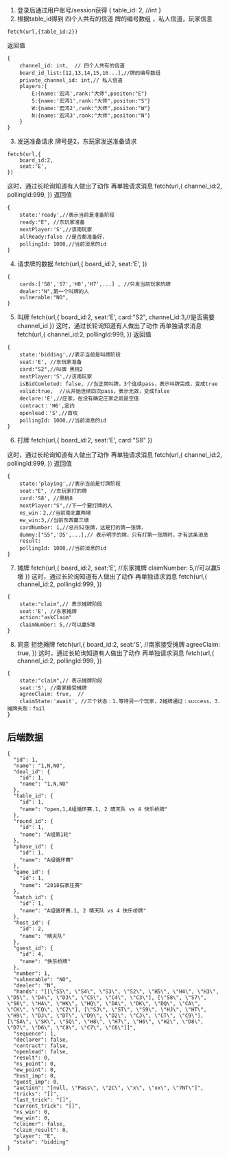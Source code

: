 
1. 登录后通过用户账号/session获得
{
    table_id: 2, //int
}
2. 根据table_id得到 四个人共有的信道 牌的编号数组 ，私人信道，玩家信息
```
fetch(url,{table_id:2})

```
返回值
```
{
    channel_id: int,  // 四个人共有的信道
    board_id_list:[12,13,14,15,16...],//牌的编号数组
    private_channel_id: int,// 私人信道
    players:{
        E:{name:'宏鸿',rank:"大师",positon:"E"}
        S:{name:'宏鸿1',rank:"大师",positon:"S"}
        W:{name:'宏鸿2',rank:"大师",positon:"W"}
        N:{name:'宏鸿3',rank:"大师",positon:"N"}
    }
}
```
3. 发送准备请求
牌号是2，东玩家发送准备请求

```
fetch(url,{
    board_id:2,
    seat:'E',
})
```
这时，通过长轮询知道有人做出了动作
再单独请求消息
fetch(url,{
    channel_id:2,
    pollingId:999,
})
返回值
```
{
    state:'ready',//表示当前是准备阶段
    ready:"E", //东玩家准备
    nextPlayer:'S',//该南玩家
    allReady:false //是否都准备好，
    pollingId: 1000,//当前消息的id
}
```
4. 请求牌的数据
fetch(url,{
    board_id:2,
    seat:'E',
})
```
{
    cards:['S8','S7','H8','H7',...] , //只发当前玩家的牌
    dealer:"N",第一个叫牌的人
    vulnerable:"NO",
}
```
5. 叫牌
fetch(url,{
    board_id:2,
    seat:'E',
    card:"S2",
    channel_id:3,//是否需要channel_id
})
这时，通过长轮询知道有人做出了动作
再单独请求消息
fetch(url,{
    channel_id:2,
    pollingId:999,
})
返回值
```
{
    state:'bidding',//表示当前是叫牌阶段
    seat:'E', //东玩家准备
    card:"S2",//叫牌 黑桃2
    nextPlayer:'S',//该南玩家
    isBidComleted: false, //当正常叫牌，3个连续pass，表示叫牌完成，变成true
    valid:true,  //从开始连续四次pass，表示无效，变成false
    declare:'E',//庄家，在没有确定庄家之前是空值
    contract：'H6',定约
    openlead：'S',//首攻
    pollingId: 1000,//当前消息的id
}
```

6. 打牌
fetch(url,{
    board_id:2,
    seat:'E',
    card:"S8"
})

这时，通过长轮询知道有人做出了动作
再单独请求消息
fetch(url,{
    channel_id:2,
    pollingId:999,
})
返回值
```
{
    state:'playing',//表示当前是打牌阶段
    seat:"E", //东玩家打的牌
    card:'S8', //黑桃8
    nextPlayer:"S",//下一个要打牌的人
    ns_win：2,//当前南北赢两墩
    ew_win:3,//当前东西赢三墩
    cardNumber: 1,//总共52张牌，这是打的第一张牌，
    dummy:["S5",'D5',...],// 表示明手的牌，只有打第一张牌时，才有这条消息
    result:
    pollingId: 1000,//当前消息的id
}
```
7. 摊牌
fetch(url,{
    board_id:2,
    seat:'E', //东家摊牌
    claimNumber: 5,//可以赢5墩
})
这时，通过长轮询知道有人做出了动作
再单独请求消息
fetch(url,{
    channel_id:2,
    pollingId:999,
})

```
{
    state:"claim",// 表示摊牌阶段
    seat:'E', //东家摊牌
    action:"askClaim"
    claimNumber: 5,//可以赢5墩
}
```

8. 同意 拒绝摊牌
fetch(url,{
    board_id:2,
    seat:'S', //南家接受摊牌
    agreeClaim: true,
})
这时，通过长轮询知道有人做出了动作
再单独请求消息
fetch(url,{
    channel_id:2,
    pollingId:999,
})

```
{
    state:"claim",// 表示摊牌阶段
    seat:'S', //南家接受摊牌
    agreeClaim: true,  //
    claimState:'await', //三个状态：1.等待另一个玩家，2摊牌通过：success，3.摊牌失败：fail   
}
```



## 后端数据
```
{
  "id": 1,
  "name": "1,N,NO",
  "deal_id": {
    "id": 1,
    "name": "1,N,NO"
  },
  "table_id": {
    "id": 1,
    "name": "open,1,A组循环赛.1, 2 晴天队 vs 4 快乐桥牌"
  },
  "round_id": {
    "id": 1,
    "name": "A组第1轮"
  },
  "phase_id": {
    "id": 1,
    "name": "A组循环赛"
  },
  "game_id": {
    "id": 1,
    "name": "2018石家庄赛"
  },
  "match_id": {
    "id": 1,
    "name": "A组循环赛.1, 2 晴天队 vs 4 快乐桥牌"
  },
  "host_id": {
    "id": 2,
    "name": "晴天队"
  },
  "guest_id": {
    "id": 4,
    "name": "快乐桥牌"
  },
  "number": 1,
  "vulnerable": "NO",
  "dealer": "N",
  "hands": "[[\"S5\", \"S4\", \"S3\", \"S2\", \"H5\", \"H4\", \"H3\", \"D5\", \"D4\", \"D3\", \"C5\", \"C4\", \"C3\"], [\"S8\", \"S7\", \"S6\", \"HA\", \"HK\", \"HQ\", \"DA\", \"DK\", \"DQ\", \"CA\", \"CK\", \"CQ\", \"C2\"], [\"SJ\", \"ST\", \"S9\", \"HJ\", \"HT\", \"H9\", \"DJ\", \"DT\", \"D9\", \"D2\", \"CJ\", \"CT\", \"C9\"], [\"SA\", \"SK\", \"SQ\", \"H8\", \"H7\", \"H6\", \"H2\", \"D8\", \"D7\", \"D6\", \"C8\", \"C7\", \"C6\"]]",
  "sequence": 1,
  "declarer": false,
  "contract": false,
  "openlead": false,
  "result": 0,
  "ns_point": 0,
  "ew_point": 0,
  "host_imp": 0,
  "guest_imp": 0,
  "auction": "[null, \"Pass\", \"2C\", \"x\", \"xx\", \"7NT\"]",
  "tricks": "[]",
  "last_trick": "[]",
  "current_trick": "[]",
  "ns_win": 0,
  "ew_win": 0,
  "claimer": false,
  "claim_result": 0,
  "player": "E",
  "state": "bidding"
}
```